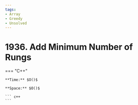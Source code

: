```yaml
---
tags:
- Array
- Greedy
- Unsolved
---
```



# 1936. Add Minimum Number of Rungs

=== "C++"

    **Time:** $O()$

    **Space:** $O()$

    ``` c++
    ```
